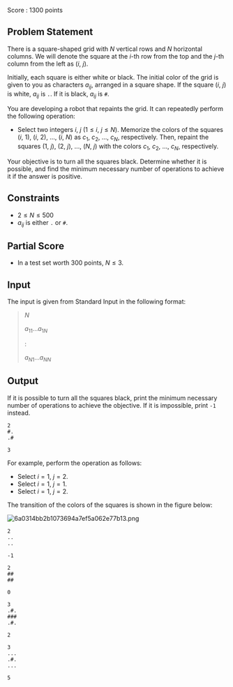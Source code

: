 Score : $1300$ points

## Problem Statement

There is a square-shaped grid with $N$ vertical rows and $N$ horizontal columns.
We will denote the square at the $i$-th row from the top and the $j$-th column from the left as $(i,\ j)$.

Initially, each square is either white or black.
The initial color of the grid is given to you as characters $a_{ij}$, arranged in a square shape.
If the square $(i,\ j)$ is white, $a_{ij}$ is `.`. If it is black, $a_{ij}$ is `#`.

You are developing a robot that repaints the grid.
It can repeatedly perform the following operation:

- Select two integers $i$, $j$ ($1 \leq i,\ j \leq N$). Memorize the colors of the squares $(i,\ 1)$, $(i,\ 2)$, $...$, $(i,\ N)$ as $c_1$, $c_2$, $...$, $c_N$, respectively. Then, repaint the squares $(1,\ j)$, $(2,\ j)$, $...$, $(N,\ j)$ with the colors $c_1$, $c_2$, $...$, $c_N$, respectively.

Your objective is to turn all the squares black.
Determine whether it is possible, and find the minimum necessary number of operations to achieve it if the answer is positive.

## Constraints

- $2 \leq N \leq 500$
- $a_{ij}$ is either `.` or `#`.

## Partial Score

- In a test set worth $300$ points, $N \leq 3$.

## Input

The input is given from Standard Input in the following format:

> $N$
> 
> $a_{11}$$...$$a_{1N}$
> 
> $:$
> 
> $a_{N1}$$...$$a_{NN}$

## Output

If it is possible to turn all the squares black, print the minimum necessary number of operations to achieve the objective.
If it is impossible, print `-1` instead.

```input1
2
#.
.#
```

```output1
3
```

For example, perform the operation as follows:

- Select $i = 1$, $j = 2$.
- Select $i = 1$, $j = 1$.
- Select $i = 1$, $j = 2$.

The transition of the colors of the squares is shown in the figure below:

![6a0314bb2b1073694a7ef5a062e77b13.png](https://atcoder.jp/img/mujin/6a0314bb2b1073694a7ef5a062e77b13.png)

```input2
2
..
..
```

```output2
-1
```

```input3
2
##
##
```

```output3
0
```

```input4
3
.#.
###
.#.
```

```output4
2
```

```input5
3
...
.#.
...
```

```output5
5
```